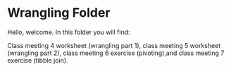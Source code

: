 # Wrangling Folder 

Hello, welcome. 
In this folder you will find: 

Class meeting 4 worksheet (wrangling part 1), class meeting 5 worksheet (wrangling part 2), class meeting 6 exercise (pivoting),and class meeting 7 exercise (tibble join). 
